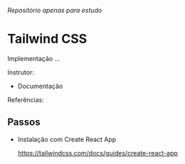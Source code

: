 _Repositório apenas para estudo_

# Tailwind CSS

Implementação ...

Instrutor:

- Documentação

Referências:

## Passos

- Instalação com Create React App

  https://tailwindcss.com/docs/guides/create-react-app
